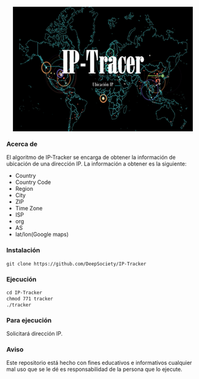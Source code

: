 <p align="center"><img src="https://github.com/Ivonny95ter/IP-Tracker/blob/main/Plantilla/IP.PNG" align="center" height="325" width="470"></p>

### Acerca de
El algoritmo de IP-Tracker se encarga de obtener la información de ubicación de una dirección IP. La información a obtener es la siguiente:

 * Country
 * Country Code
 * Region
 * City
 * ZIP
 * Time Zone
 * ISP
 * org
 * AS
 * lat/lon(Google maps)

### Instalación

```
git clone https://github.com/DeepSociety/IP-Tracker
```

### Ejecución
```
cd IP-Tracker
chmod 771 tracker
./tracker
```
### Para ejecución
Solicitará dirección IP.

### Aviso
Este repositorio está hecho con fines educativos e informativos cualquier mal uso que se le dé es responsabilidad de la persona que lo ejecute.

